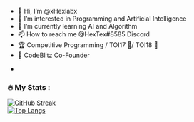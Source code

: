 - 👋 Hi, I’m @xHexlabx
- 👀 I’m interested in Programming and Artificial Intelligence
- 🌱 I’m currently learning AI and Algorithm
- 📫 How to reach me @HexTex#8585 Discord
- 🏆 Competitive Programming / TOI17 🥉/ TOI18 🥇
- 🏢 CodeBlitz Co-Founder 
- <p align="center">
<div>

### :fire: My Stats :
[![GitHub Streak](http://github-readme-streak-stats.herokuapp.com?user=xHexlabx&theme=dark&background=000000)](https://git.io/streak-stats)
<br>
[![Top Langs](https://github-readme-stats.vercel.app/api/top-langs/?username=xHexlabx&layout=compact&theme=vision-friendly-dark)](https://github.com/anuraghazra/github-readme-stats)

  </div>
  </p>
<!---
xHexlabx/xHexlabx is a ✨ special ✨ repository because its `README.md` (this file) appears on your GitHub profile.
You can click the Preview link to take a look at your changes.
--->
